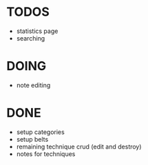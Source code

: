 TODOS
=====

- statistics page
- searching

DOING
=====

- note editing

DONE
====

- setup categories
- setup belts
- remaining technique crud (edit and destroy)
- notes for techniques
